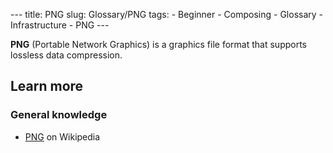 --- title: PNG slug: Glossary/PNG tags: - Beginner - Composing - Glossary - Infrastructure - PNG ---

**PNG** (Portable Network Graphics) is a graphics file format that supports lossless data compression.

Learn more
----------

### General knowledge

-   [PNG](https://en.wikipedia.org/wiki/Portable_Network_Graphics) on Wikipedia
